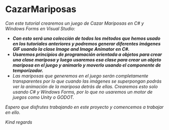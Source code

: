 # CazarMariposas

_Con este tutorial crearemos un juego de Cazar Mariposas en C# y Windows Forms en Visual Studio:_

- **_Con esto será una colección de todos los métodos que hemos usado en los tutoriales anteriores y podremos generar diferentes imágenes GIF usando la clase Image and Image Animator en C#._**
- **_Usaremos principios de programación orientada a objetos para crear una clase mariposa y luego usaremos esa clase para crear un objeto mariposa en el juego y animarlo y moverlo usando el componente de temporizador._**
- _Las mariposas que generemos en el juego serán completamente transparentes por lo que cuando las imágenes se superpongan podrás ver la animación de la mariposa detrás de ellas. Crearemos esto solo usando C# y Windows Forms, por lo que no usaremos un motor de juegos como Unity o GODOT._

_Espero que disfrutes trabajando en este proyecto y comencemos a trabajar en ello._

_Kind regards_
